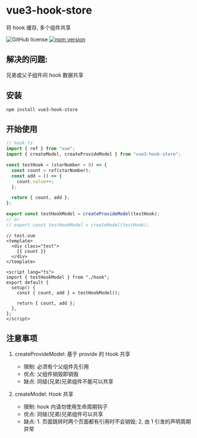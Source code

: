 # vue3-hook-store

将 hook 缓存, 多个组件共享

![GitHub license](https://img.shields.io/badge/license-MIT-blue.svg) [![npm version](https://img.shields.io/npm/v/vue3-hook-store.svg?style=flat)](https://www.npmjs.com/package/vue3-hook-store)

## 解决的问题:

兄弟或父子组件间 hook 数据共享

## 安装

`npm install vue3-hook-store`

## 开始使用

```js
// hook.ts
import { ref } from "vue";
import { createModel, createProvideModel } from "vue3-hook-store";

const testHook = (starNumber = 0) => {
  const count = ref(starNumber);
  const add = () => {
    count.value++;
  };

  return { count, add };
};

export const testHookModel = createProvideModel(testHook);
// or
// export const testHookModel = createModel(testHook);
```

```vue
// test.vue
<template>
  <div class="test">
    {{ count }}
  </div>
</template>

<script lang="ts">
import { testHookModel } from "./hook";
export default {
  setup() {
    const { count, add } = testHookModel();

    return { count, add };
  },
};
</script>
```

## 注意事项

1. createProvideModel: 基于 provide 的 Hook 共享
   - 限制: 必须有个父组件先引用
   - 优点: 父组件销毁即销毁
   - 缺点: 同级(兄弟)兄弟组件不能可以共享

1. createModel: Hook 共享
   - 限制: hook 内请勿使用生命周期钩子
   - 优点: 同级(兄弟)兄弟组件可以共享
   - 缺点: 1. 页面跳转时两个页面都有引用时不会销毁; 2, 由 1 引发的声明周期异常
